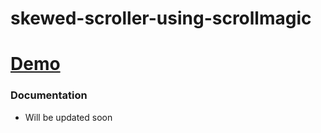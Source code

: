 # skewed-scroller-using-scrollmagic

# [Demo](https://rahul-pxl.github.io/skewed-image-scroller)

### Documentation 
* Will be updated soon
